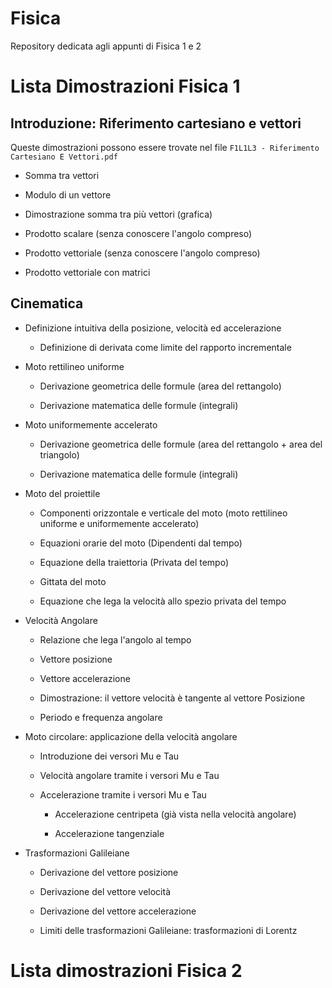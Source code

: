 # Fisica

Repository dedicata agli appunti di Fisica 1 e 2



# Lista Dimostrazioni Fisica 1

## Introduzione: Riferimento cartesiano e vettori

Queste dimostrazioni possono essere trovate nel file `F1L1L3 - Riferimento Cartesiano E Vettori.pdf`

- Somma tra vettori

- Modulo di un vettore

- Dimostrazione somma tra più vettori (grafica)

- Prodotto scalare (senza conoscere l'angolo compreso)

- Prodotto vettoriale (senza conoscere l'angolo compreso)

- Prodotto vettoriale con matrici

## Cinematica

- Definizione intuitiva della posizione, velocità ed accelerazione
  
  - Definizione di derivata come limite del rapporto incrementale

- Moto rettilineo uniforme
  
  - Derivazione geometrica delle formule (area del rettangolo)
  
  - Derivazione matematica delle formule (integrali)

- Moto uniformemente accelerato
  
  - Derivazione geometrica delle formule (area del rettangolo + area del triangolo)
  
  - Derivazione matematica delle formule (integrali)

- Moto del proiettile
  
  - Componenti orizzontale e verticale del moto (moto rettilineo uniforme e uniformemente accelerato)
  
  - Equazioni orarie del moto (Dipendenti dal tempo)
  
  - Equazione della traiettoria (Privata del tempo)
  
  - Gittata del moto
  
  - Equazione che lega la velocità allo spezio privata del tempo

- Velocità Angolare
  
  - Relazione che lega l'angolo al tempo
  
  - Vettore posizione
  
  - Vettore accelerazione
  
  - Dimostrazione: il vettore velocità è tangente al vettore Posizione
  
  - Periodo e frequenza angolare

- Moto circolare: applicazione della velocità angolare
  
  - Introduzione dei versori Mu e Tau
  
  - Velocità angolare tramite i versori Mu e Tau
  
  - Accelerazione tramite i versori Mu e Tau
    
    - Accelerazione centripeta (già vista nella velocità angolare)
    
    - Accelerazione tangenziale

- Trasformazioni Galileiane
  
  - Derivazione del vettore posizione
  
  - Derivazione del vettore velocità
  
  - Derivazione del vettore accelerazione
  
  - Limiti delle trasformazioni Galileiane: trasformazioni di Lorentz



# Lista dimostrazioni Fisica 2
